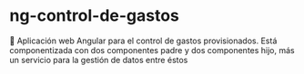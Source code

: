 # ng-control-de-gastos
📓 Aplicación web Angular para el control de gastos provisionados. Está componentizada con dos componentes padre y dos componentes hijo, más un servicio para la gestión de datos entre éstos
